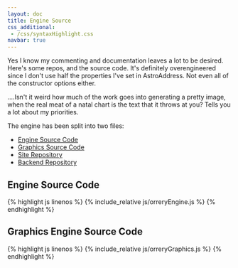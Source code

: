 ```yaml
---
layout: doc
title: Engine Source
css_additional: 
 - /css/syntaxHighlight.css
navbar: true
---
```


Yes I know my commenting and documentation leaves a lot to be desired. Here's some repos, and the source code. It's definitely overengineered since I don't use half the properties I've set in AstroAddress. Not even all of the constructor options either.

....Isn't it weird how much of the work goes into generating a pretty image, when the real meat of a natal chart is the text that it throws at you? Tells you a lot about my priorities.

The engine has been split into two files:
* [Engine Source Code](#enginesource)
* [Graphics Source Code](#graphicssource)
* [Site Repository](https://github.com/dhulliath/orrery)
* [Backend Repository](https://github.com/dhulliath/ojtekapi)

## Engine Source Code <a id="enginesource" />

{% highlight js linenos %}
{% include_relative js/orreryEngine.js %}
{% endhighlight %}

## Graphics Engine Source Code <a id="graphicssource" />

{% highlight js linenos %}
{% include_relative js/orreryGraphics.js %}
{% endhighlight %}